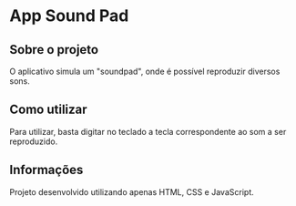 # App Sound Pad

## Sobre o projeto
O aplicativo simula um "soundpad", onde é possível reproduzir diversos sons.

## Como utilizar
Para utilizar, basta digitar no teclado a tecla correspondente ao som a ser reproduzido.

## Informações
Projeto desenvolvido utilizando apenas HTML, CSS e JavaScript.